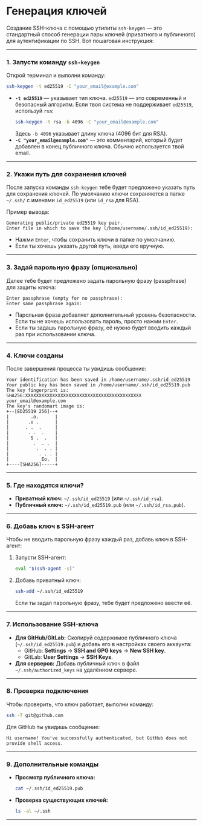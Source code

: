 # Генерация ключей

Создание SSH-ключа с помощью утилиты `ssh-keygen` — это стандартный способ генерации пары ключей (приватного и публичного) для аутентификации по SSH. Вот пошаговая инструкция:

---

### 1. **Запусти команду `ssh-keygen`**
Открой терминал и выполни команду:

```bash
ssh-keygen -t ed25519 -C "your_email@example.com"
```

- **`-t ed25519`** — указывает тип ключа. `ed25519` — это современный и безопасный алгоритм. Если твоя система не поддерживает `ed25519`, используй `rsa`:
  ```bash
  ssh-keygen -t rsa -b 4096 -C "your_email@example.com"
  ```
  Здесь `-b 4096` указывает длину ключа (4096 бит для RSA).
- **`-C "your_email@example.com"`** — это комментарий, который будет добавлен в конец публичного ключа. Обычно используется твой email.

---

### 2. **Укажи путь для сохранения ключей**
После запуска команды `ssh-keygen` тебе будет предложено указать путь для сохранения ключей. По умолчанию ключи сохраняются в папке `~/.ssh/` с именами `id_ed25519` (или `id_rsa` для RSA).

Пример вывода:
```
Generating public/private ed25519 key pair.
Enter file in which to save the key (/home/username/.ssh/id_ed25519):
```

- Нажми `Enter`, чтобы сохранить ключи в папке по умолчанию.
- Если ты хочешь указать другой путь, введи его вручную.

---

### 3. **Задай парольную фразу (опционально)**
Далее тебе будет предложено задать парольную фразу (passphrase) для защиты ключа:

```
Enter passphrase (empty for no passphrase):
Enter same passphrase again:
```

- Парольная фраза добавляет дополнительный уровень безопасности. Если ты не хочешь использовать пароль, просто нажми `Enter`.
- Если ты задашь парольную фразу, её нужно будет вводить каждый раз при использовании ключа.

---

### 4. **Ключи созданы**
После завершения процесса ты увидишь сообщение:

```
Your identification has been saved in /home/username/.ssh/id_ed25519
Your public key has been saved in /home/username/.ssh/id_ed25519.pub
The key fingerprint is:
SHA256:XXXXXXXXXXXXXXXXXXXXXXXXXXXXXXXXXXXXXXXXXXX your_email@example.com
The key's randomart image is:
+--[ED25519 256]--+
|        .o.      |
|       .o .      |
|      . .  .     |
|       . .  .    |
|        S .  .   |
|         .  . .  |
|          .  . . |
|           . . . |
|            Eo.  |
+----[SHA256]-----+
```

---

### 5. **Где находятся ключи?**
- **Приватный ключ:** `~/.ssh/id_ed25519` (или `~/.ssh/id_rsa`).
- **Публичный ключ:** `~/.ssh/id_ed25519.pub` (или `~/.ssh/id_rsa.pub`).

---

### 6. **Добавь ключ в SSH-агент**
Чтобы не вводить парольную фразу каждый раз, добавь ключ в SSH-агент:

1. Запусти SSH-агент:
   ```bash
   eval "$(ssh-agent -s)"
   ```

2. Добавь приватный ключ:
   ```bash
   ssh-add ~/.ssh/id_ed25519
   ```

   Если ты задал парольную фразу, тебе будет предложено ввести её.

---

### 7. **Использование SSH-ключа**
- **Для GitHub/GitLab:** Скопируй содержимое публичного ключа (`~/.ssh/id_ed25519.pub`) и добавь его в настройках своего аккаунта:
  - GitHub: **Settings** → **SSH and GPG keys** → **New SSH key**.
  - GitLab: **User Settings** → **SSH Keys**.
- **Для серверов:** Добавь публичный ключ в файл `~/.ssh/authorized_keys` на удалённом сервере.

---

### 8. **Проверка подключения**
Чтобы проверить, что ключ работает, выполни команду:

```bash
ssh -T git@github.com
```

Для GitHub ты увидишь сообщение:
```
Hi username! You've successfully authenticated, but GitHub does not provide shell access.
```

---

### 9. **Дополнительные команды**
- **Просмотр публичного ключа:**
  ```bash
  cat ~/.ssh/id_ed25519.pub
  ```
- **Проверка существующих ключей:**
  ```bash
  ls -al ~/.ssh
  ```

---
